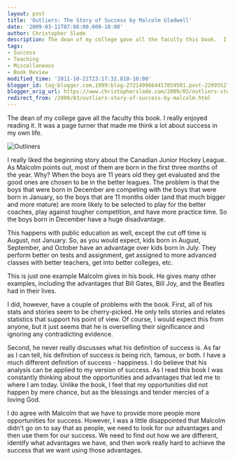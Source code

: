 ```yaml
---
layout: post
title: 'Outliers: The Story of Success by Malcolm Gladwell'
date: '2009-03-11T07:08:00.000-10:00'
author: Christopher Slade
description: The dean of my college gave all the faculty this book.  I really enjoyed reading it.  It was a page turner that made me think a lot about success in my own life.
tags:
- Success
- Teaching
- Miscellaneous
- Book Review
modified_time: '2011-10-21T23:17:32.810-10:00'
blogger_id: tag:blogger.com,1999:blog-2721499664417059501.post-2299552751817337022
blogger_orig_url: https://www.christopherslade.com/2009/03/outliers-story-of-success-by-malcolm.html
redirect_from: /2009/03/outliers-story-of-success-by-malcolm.html
---
```


The dean of my college gave all the faculty this book.  I really enjoyed reading it.  It was a page turner that made me think a lot about success in my own life.

![Outliners](http://ecx.images-amazon.com/images/I/311wpZadB2L._SL500_AA300_.jpg)

I really liked the beginning story about the Canadian Junior Hockey League.  As Malcolm points out, most of them are born in the first three months of the year.  Why? When the boys are 11 years old they get evaluated and the good ones are chosen to be in the better leagues.  The problem is that the boys that were born in December are competing with the boys that were born in January, so the boys that are 11 months older (and that much bigger and more mature) are more likely to be selected to play for the better coaches, play against tougher competition, and have more practice time. So the boys born in December have a huge disadvantage.

This happens with public education as well, except the cut off time is August, not January.  So, as you would expect, kids born in August, September, and October have an advantage over kids born in July.  They perform better on tests and assignment, get assigned to more advanced classes with better teachers, get into better colleges, etc.

This is just one example Malcolm gives in his book.  He gives many other examples, including the advantages that  Bill Gates, Bill Joy, and the Beatles had in their lives.

I did, however, have a couple of problems with the book.  First, all of his stats and stories seem to be cherry-picked.  He only tells stories and relates statistics that support his point of view. Of course, I would expect this from anyone, but it just seems that he is overselling their significance and ignoring any contradicting evidence.

Second, he never really discusses what his definition of success is.  As far as I can tell, his definition of success is being rich, famous, or both.  I have a much different definition of success - happiness.  I do believe that his analysis can be applied to my version of success.  As I read this book I was constantly thinking about the opportunities and advantages that led me to where I am today.  Unlike the book, I feel that my opportunities did not happen by mere chance, but as the blessings and tender mercies of a loving God.

I do agree with Malcolm that we have to provide more people more opportunities for success.  However, I was a little disappointed that Malcolm didn't go on to say that as people, we need to look for our advantages and then use them for our success.  We need to find out how we are different, identify what advantages we have, and then work really hard to achieve the success that we want using those advantages.